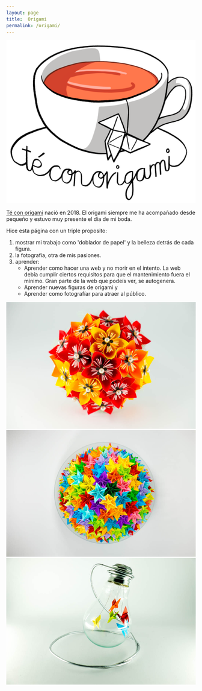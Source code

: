 ```yaml
---
layout: page
title:  Origami
permalink: /origami/
---
```


![Te con origami](logo_tco.png#centerme-w30p)

[Té con origami](http://www.teconorigami.es) nació en 2018. El origami siempre me ha acompañado desde pequeño y estuvo muy presente el día de mi boda.

Hice esta página con un triple proposito:
1. mostrar mi trabajo como 'doblador de papel' y la belleza detrás de
cada figura. 
2. la fotografía, otra de mis pasiones.
3. aprender: 
   - Aprender como hacer una web y no morir en el intento. La web debía cumplir ciertos 
   requisitos para que el mantenimiento fuera el mínimo. Gran parte de la web que podeís ver, se autogenera. 
   - Aprender nuevas figuras de origami y 
   - Aprender como fotografíar para atraer al público.


![](ramo.jpg#-w30p) ![](centro.jpg#-w30p) ![](bombilla.jpg#-w30p) 

